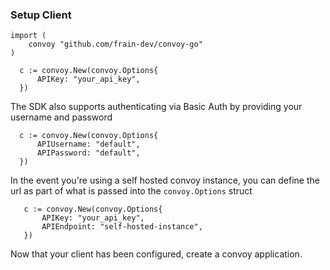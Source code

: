 ### Setup Client
```go[example]
import (
    convoy "github.com/frain-dev/convoy-go"
)

  c := convoy.New(convoy.Options{
      APIKey: "your_api_key",
  })
```

The SDK also supports authenticating via Basic Auth by providing your username and password

```go[example]
  c := convoy.New(convoy.Options{
      APIUsername: "default",
      APIPassword: "default",
  })
```

In the event you're using a self hosted convoy instance, you can define the url as part of what is passed into the `convoy.Options` struct

```go[example]
   c := convoy.New(convoy.Options{
       APIKey: "your_api_key",
       APIEndpoint: "self-hosted-instance",
   })
```

Now that your client has been configured, create a convoy application.
